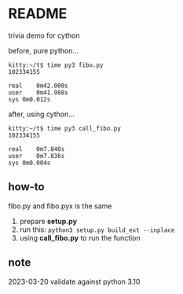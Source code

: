 # README

trivia demo for cython

before, pure python...

```
kitty:~/t$ time py3 fibo.py
102334155

real    0m42.000s
user    0m41.988s
sys 0m0.012s
```

after, using cython...

```
kitty:~/t$ time py3 call_fibo.py
102334155

real    0m7.840s
user    0m7.836s
sys 0m0.004s
```

## how-to

fibo.py and fibo.pyx is the same

1. prepare **setup.py**
2. run this: ```python3 setup.py build_ext --inplace```
3. using **call_fibo.py** to run the function

## note

2023-03-20 validate against python 3.10

